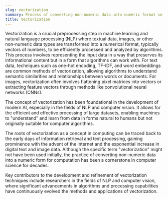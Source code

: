 ```yaml
---
slug: vectorization
summary: Process of converting non-numeric data into numeric format so that it can be used by ML algorithms.
title: Vectorization
---
```


Vectorization is a crucial preprocessing step in machine learning and natural language processing (NLP) where textual data, images, or other non-numeric data types are transformed into a numerical format, typically vectors of numbers, to be efficiently processed and analyzed by algorithms. This process involves representing the input data in a way that preserves its informational content but in a form that algorithms can work with. For text data, techniques such as one-hot encoding, TF-IDF, and word embeddings are common methods of vectorization, allowing algorithms to understand semantic similarities and relationships between words or documents. For images, vectorization often involves flattening pixel matrices into vectors or extracting feature vectors through methods like convolutional neural networks (CNNs).

The concept of vectorization has been foundational in the development of modern AI, especially in the fields of NLP and computer vision. It allows for the efficient and effective processing of large datasets, enabling machines to "understand" and learn from data in forms natural to humans but not originally suitable for computer algorithms.

The roots of vectorization as a concept in computing can be traced back to the early days of information retrieval and text processing, gaining prominence with the advent of the internet and the exponential increase in digital text and image data. Although the specific term "vectorization" might not have been used initially, the practice of converting non-numeric data into a numeric form for computation has been a cornerstone in computer science for decades.

Key contributors to the development and refinement of vectorization techniques include researchers in the fields of NLP and computer vision, where significant advancements in algorithms and processing capabilities have continuously evolved the methods and applications of vectorization.

